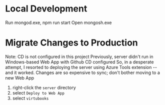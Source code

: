 # Local Development

Run mongod.exe,
npm run start
Open mongosh.exe

# Migrate Changes to Production

Note:
CD is not configured in this project
Previously, server didn't run in Windows-based Web App with Github CD configured
So, in a desperate attempt, I resorted to deploying the server using Azure Tools extension -- and it worked.
Changes are so expensive to sync; don't bother moving to a new Web App

1. right-click the `server` directory
2. select `Deploy to Web App`
3. select `virtubooks`
